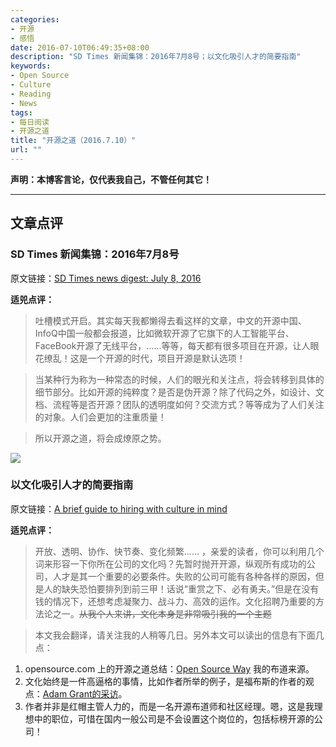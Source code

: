```yaml
---
categories:
- 开源
- 感悟
date: 2016-07-10T06:49:35+08:00
description: "SD Times 新闻集锦：2016年7月8号；以文化吸引人才的简要指南"
keywords:
- Open Source
- Culture
- Reading
- News
tags:
- 每日阅读
- 开源之道
title: "开源之道（2016.7.10）"
url: ""
---
```


**声明：本博客言论，仅代表我自己，不管任何其它！**

---

## 文章点评

### SD Times 新闻集锦：2016年7月8号

原文链接：[SD Times news digest: July 8, 2016](http://sdtimes.com/cisco-puts-pnda-github-android-nougat-changes-cas-rust-1-10-released-sd-times-news-digest-july-8-2016/)

**适兕点评：**

> 吐槽模式开启。其实每天我都懒得去看这样的文章，中文的开源中国、InfoQ中国一般都会报道，比如微软开源了它旗下的人工智能平台、FaceBook开源了无线平台，......等等，每天都有很多项目在开源，让人眼花缭乱！这是一个开源的时代，项目开源是默认选项！

> 当某种行为称为一种常态的时候，人们的眼光和关注点，将会转移到具体的细节部分。比如开源的纯粹度？是否是伪开源？除了代码之外，如设计、文档、流程等是否开源？团队的透明度如何？交流方式？等等成为了人们关注的对象。人们会更加的注重质量！

> 所以开源之道，将会成燎原之势。

![](https://opensource.com/sites/default/files/styles/image-full-size/public/images/business/BUSINESS_incentives.png)

### 以文化吸引人才的简要指南

原文链接：[A brief guide to hiring with culture in mind](https://opensource.com/open-organization/16/6/hiring-open-organization-culture)

**适兕点评：**

>  开放、透明、协作、快节奏、变化频繁...... ，亲爱的读者，你可以利用几个词来形容一下你所在公司的文化吗？先暂时抛开开源，纵观所有成功的公司，人才是其一个重要的必要条件。失败的公司可能有各种各样的原因，但是人的缺失恐怕要排列到前三甲！话说“重赏之下、必有勇夫。”但是在没有钱的情况下，还想考虑凝聚力、战斗力、高效的运作。文化招聘乃重要的方法论之一。~~从我个人来讲，文化本身是非常吸引我的一个主题~~

> 本文我会翻译，请关注我的人稍等几日。另外本文可以读出的信息有下面几点：

1. opensource.com 上的开源之道总结：[Open Source Way](https://opensource.com/open-source-way) 我的布道来源。
2. 文化始终是一件高逼格的事情，比如作者所举的例子，是福布斯的作者的观点：[Adam Grant的采访](http://www.forbes.com/sites/danschawbel/2016/02/02/adam-grant-why-you-shouldnt-hire-for-cultural-fit/#752fd4b456f5)。
3. 作者并非是红帽主管人力的，而是一名开源布道师和社区经理。嗯，这是我理想中的职位，可惜在国内一般公司是不会设置这个岗位的，包括标榜开源的公司！

